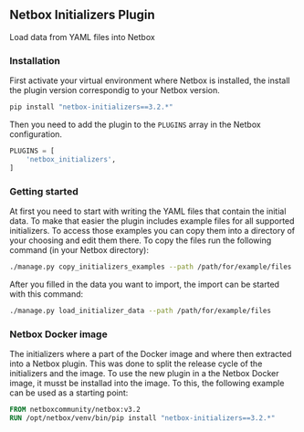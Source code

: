 ## Netbox Initializers Plugin

Load data from YAML files into Netbox

### Installation

First activate your virtual environment where Netbox is installed, the install the plugin version correspondig to your Netbox version.
```bash
pip install "netbox-initializers==3.2.*"
```
Then you need to add the plugin to the `PLUGINS` array in the Netbox configuration.
```python
PLUGINS = [
    'netbox_initializers',
]
```

### Getting started

At first you need to start with writing the YAML files that contain the initial data. To make that easier the plugin includes example files for all supported initializers. To access those examples you can copy them into a directory of your choosing and edit them there. To copy the files run the following command (in your Netbox directory):

```bash
./manage.py copy_initializers_examples --path /path/for/example/files
```

After you filled in the data you want to import, the import can be started with this command:

```bash
./manage.py load_initializer_data --path /path/for/example/files
```


### Netbox Docker image

The initializers where a part of the Docker image and where then extracted into a Netbox plugin. This was done to split the release cycle of the initializers and the image.
To use the new plugin in a the Netbox Docker image, it musst be installad into the image. To this, the following example can be used as a starting point:

```dockerfile
FROM netboxcommunity/netbox:v3.2
RUN /opt/netbox/venv/bin/pip install "netbox-initializers==3.2.*"
```
